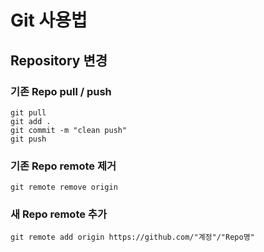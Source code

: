 # Git 사용법

## Repository 변경

### 기존 Repo pull / push
```
git pull
git add .
git commit -m "clean push"
git push
```

### 기존 Repo remote 제거
```
git remote remove origin
```

### 새 Repo remote 추가
```
git remote add origin https://github.com/"계정"/"Repo명"
```
